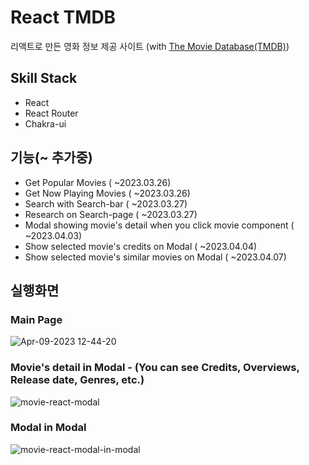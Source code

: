 # React TMDB
리액트로 만든 영화 정보 제공 사이트 (with [The Movie Database(TMDB)](https://www.themoviedb.org/?language=ko))
## Skill Stack
- React
- React Router
- Chakra-ui
## 기능(~ 추가중)
- Get Popular Movies ( ~2023.03.26)
- Get Now Playing Movies ( ~2023.03.26)
- Search with Search-bar ( ~2023.03.27)
- Research on Search-page ( ~2023.03.27)
- Modal showing movie's detail when you click movie component ( ~2023.04.03)
- Show selected movie's credits on Modal ( ~2023.04.04)
- Show selected movie's similar movies on Modal ( ~2023.04.07)
## 실행화면
### Main Page
![Apr-09-2023 12-44-20](https://user-images.githubusercontent.com/101445377/230753054-83644a3f-4594-4d2b-913e-c4f9b2eb7473.gif)

<!-- ![movie-react-main](https://user-images.githubusercontent.com/101445377/230752948-ef1f8756-806c-40da-a3f3-7320f4737b83.gif) -->

### Movie's detail in Modal - (You can see Credits, Overviews, Release date, Genres, etc.)
![movie-react-modal](https://user-images.githubusercontent.com/101445377/230752972-3fe10427-0b6c-4ea5-a5ab-bcb8a5fa6041.gif)

### Modal in Modal
![movie-react-modal-in-modal](https://user-images.githubusercontent.com/101445377/230752978-672c9cd9-75c9-4418-82e2-96e3048ca543.gif)

